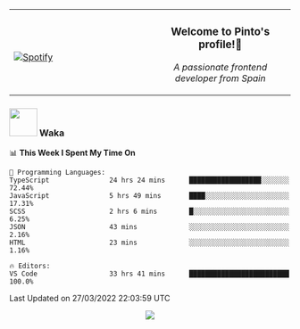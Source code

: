 <table width="100%" align="center"> 
  <tr>
  <td width="50%">
      
&nbsp; <br> [![Spotify](https://novatorem-zeta-rust.vercel.app/api/spotify)](https://open.spotify.com/user/novatorem-zeta-rust)

  </td>
  <td width="50%">
    <h3 align="center">Welcome to Pinto's profile!👋</h3>
    <p align="center"><em>A passionate frontend developer from Spain</em></p>
  </td>
  </table>

### <img src="https://media.giphy.com/media/VgCDAzcKvsR6OM0uWg/giphy.gif" width="50"> Waka

  <!--START_SECTION:waka-->
📊 **This Week I Spent My Time On** 

```text
💬 Programming Languages: 
TypeScript               24 hrs 24 mins      ██████████████████░░░░░░░   72.44% 
JavaScript               5 hrs 49 mins       ████░░░░░░░░░░░░░░░░░░░░░   17.31% 
SCSS                     2 hrs 6 mins        █░░░░░░░░░░░░░░░░░░░░░░░░   6.25% 
JSON                     43 mins             ░░░░░░░░░░░░░░░░░░░░░░░░░   2.16% 
HTML                     23 mins             ░░░░░░░░░░░░░░░░░░░░░░░░░   1.16%

🔥 Editors: 
VS Code                  33 hrs 41 mins      █████████████████████████   100.0%

```


 Last Updated on 27/03/2022 22:03:59 UTC
<!--END_SECTION:waka-->

<div align="center">
<img src="https://github-readme-stats-gilt-tau.vercel.app/api/top-langs/?username=pinto-hub&layout=compact&theme=dracula" />
</div>
